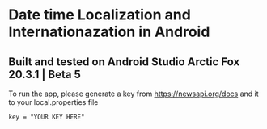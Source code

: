 # Date time Localization and Internationazation in Android

## Built and tested on Android Studio Arctic Fox 20.3.1 | Beta 5

To run the app, please generate a key from https://newsapi.org/docs and it to your local.properties file 


`key = "YOUR KEY HERE"`
